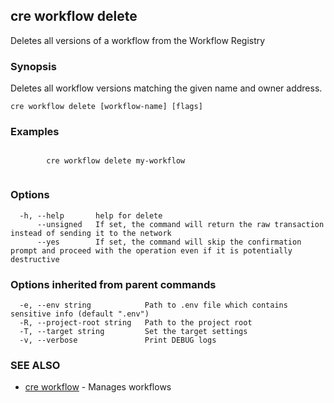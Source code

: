 ## cre workflow delete

Deletes all versions of a workflow from the Workflow Registry

### Synopsis

Deletes all workflow versions matching the given name and owner address.

```
cre workflow delete [workflow-name] [flags]
```

### Examples

```

		cre workflow delete my-workflow
		
```

### Options

```
  -h, --help       help for delete
      --unsigned   If set, the command will return the raw transaction instead of sending it to the network
      --yes        If set, the command will skip the confirmation prompt and proceed with the operation even if it is potentially destructive
```

### Options inherited from parent commands

```
  -e, --env string            Path to .env file which contains sensitive info (default ".env")
  -R, --project-root string   Path to the project root
  -T, --target string         Set the target settings
  -v, --verbose               Print DEBUG logs
```

### SEE ALSO

* [cre workflow](cre_workflow.md)	 - Manages workflows

